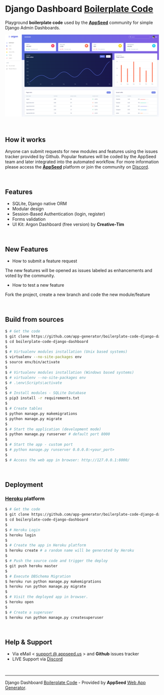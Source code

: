 # Django Dashboard [Boilerplate Code](https://appseed.us/boilerplate-code)

Playground **boilerplate code** used by the **[AppSeed](https://appseed.us)** community for simple Django Admin Dashboards.

![Django Dashboard Adminator - Open-Source Web App.](https://raw.githubusercontent.com/app-generator/static/master/products/boilerplate-code-django-dashboard-screen.png)

<br />

## How it works

Anyone can submit requests for new modules and features using the issues tracker provided by Github. Popular features will be coded by the AppSeed team and later integrated into the automated workflow.
For more information please access the **[AppSeed](https://appseed.us)** platform or join the community on [Discord](https://discord.gg/fZC6hup).

<br />

## Features

- SQLite, Django native ORM
- Modular design
- Session-Based Authentication (login, register)
- Forms validation
- UI Kit: Argon Dashboard (free version) by **Creative-Tim**

<br/>

## New Features

- How to submit a feature request

The new features will be opened as issues labeled as enhancements and voted by the community.

- How to test a new feature

Fork the project, create a new branch and code the new module/feature  

<br />

## Build from sources

```bash
$ # Get the code
$ git clone https://github.com/app-generator/boilerplate-code-django-dashboard.git
$ cd boilerplate-code-django-dashboard
$
$ # Virtualenv modules installation (Unix based systems)
$ virtualenv --no-site-packages env
$ source env/bin/activate
$
$ # Virtualenv modules installation (Windows based systems)
$ # virtualenv --no-site-packages env
$ # .\env\Scripts\activate
$
$ # Install modules - SQLite Database
$ pip3 install -r requirements.txt
$
$ # Create tables
$ python manage.py makemigrations
$ python manage.py migrate
$
$ # Start the application (development mode)
$ python manage.py runserver # default port 8000
$
$ # Start the app - custom port
$ # python manage.py runserver 0.0.0.0:<your_port>
$
$ # Access the web app in browser: http://127.0.0.1:8000/
```

<br />

## Deployment

### [Heroku](https://heroku.com/) platform

```bash
$ # Get the code
$ git clone https://github.com/app-generator/boilerplate-code-django-dashboard.git
$ cd boilerplate-code-django-dashboard
$
$ # Heroku Login
$ heroku login
$
$ # Create the app in Heroku platform
$ heroku create # a random name will be generated by Heroku
$
$ # Push the source code and trigger the deploy
$ git push heroku master
$
$ # Execute DBSchema Migration
$ heroku run python manage.py makemigrations
$ heroku run python manage.py migrate
$
$ # Visit the deployed app in browser.
$ heroku open
$
$ # Create a superuser
$ heroku run python manage.py createsuperuser
```

<br />

## Help & Support

- Via eMail < [support @ appseed.us](https://appseed.us/support) > and **Github** issues tracker
- LIVE Support via [Discord](https://discord.gg/fZC6hup)

<br />

---
Django Dashboard [Boilerplate Code](https://appseed.us/boilerplate-code) - Provided by **AppSeed** [Web App Generator](https://appseed.us/app-generator).
